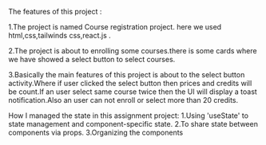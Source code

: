 The features of this project :

1.The project is named Course registration project.
here we used html,css,tailwinds css,react.js .

2.The project is about to enrolling some courses.there is some cards where we have showed a select button to select courses.

3.Basically the main features of this project is about to the select button activity.Where if user clicked the select button then prices and credits will be count.If an user select same course twice then the UI will display a toast notification.Also an user can not enroll or select more than 20 credits.



How I managed the state in this assignment project:
1.Using 'useState' to state management and component-specific state.
2.To share state between components via props.
3.Organizing the components